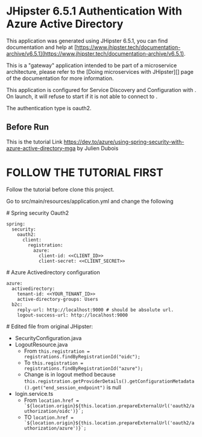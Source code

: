 # JHipster 6.5.1 Authentication With Azure Active Directory

This application was generated using JHipster 6.5.1, you can find documentation and help at [https://www.jhipster.tech/documentation-archive/v6.5.1](https://www.jhipster.tech/documentation-archive/v6.5.1).

This is a "gateway" application intended to be part of a microservice architecture, please refer to the [Doing microservices with JHipster][] page of the documentation for more information.

This application is configured for Service Discovery and Configuration with . On launch, it will refuse to start if it is not able to connect to .

The authentication type is oauth2.

## Before Run

This is the tutorial Link https://dev.to/azure/using-spring-security-with-azure-active-directory-mga
by Julien Dubois

# FOLLOW THE TUTORIAL FIRST

Follow the tutorial before clone this project.

Go to src/main/resources/application.yml and change the following

# Spring security Oauth2
```
spring:
  security:
    oauth2:
      client:
        registration:
          azure:
            client-id: <<CLIENT_ID>>
            client-secret: <<CLIENT_SECRET>>
```
# Azure Activedirectory configuration
```
azure:
  activedirectory:
    tenant-id: <<YOUR_TENANT_ID>>
    active-directory-groups: Users
  b2c:
    reply-url: http://localhost:9000 # should be absolute url.
    logout-success-url: http://localhost:9000
```
# Edited file from original JHipster:

* SecurityConfiguration.java
* LogoutResource.java
    * From ```this.registration = registrations.findByRegistrationId("oidc");```
    * To   ```this.registration = registrations.findByRegistrationId("azure");```
    * Change is in logout method because
        ```this.registration.getProviderDetails().getConfigurationMetadata().get("end_session_endpoint")``` is null
* login.service.ts
    * From ``` location.href = `${location.origin}${this.location.prepareExternalUrl('oauth2/authorization/oidc')}`; ```
    * TO   ``` location.href = `${location.origin}${this.location.prepareExternalUrl('oauth2/authorization/azure')}`; ```

